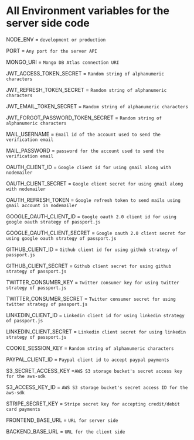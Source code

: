 # All Environment variables for the server side code

NODE_ENV = `development or production`

PORT = `Any port for the server API`

MONGO_URI = `Mongo DB Atlas connection URI`

JWT_ACCESS_TOKEN_SECRET = `Random string of alphanumeric characters`

JWT_REFRESH_TOKEN_SECRET = `Random string of alphanumeric characters`

JWT_EMAIL_TOKEN_SECRET = `Random string of alphanumeric characters`

JWT_FORGOT_PASSWORD_TOKEN_SECRET = `Random string of alphanumeric characters`

MAIL_USERNAME = `Email id of the account used to send the verification email`

MAIL_PASSWORD = `password for the account used to send the verification email`

OAUTH_CLIENT_ID = `Google client id for using gmail along with nodemailer`

OAUTH_CLIENT_SECRET = `Google client secret for using gmail along with nodemailer`

OAUTH_REFRESH_TOKEN = `Google refresh token to send mails using gmail account in nodemailer`

GOOGLE_OAUTH_CLIENT_ID = `Google oauth 2.0 client id for using google oauth strategy of passport.js`

GOOGLE_OAUTH_CLIENT_SECRET = `Google oauth 2.0 client secret for using google oauth strategy of passport.js`

GITHUB_CLIENT_ID = `Github client id for using github strategy of passport.js`

GITHUB_CLIENT_SECRET = `Github client secret for using github strategy of passport.js`

TWITTER_CONSUMER_KEY = `Twitter consumer key for using twitter strategy of passport.js`

TWITTER_CONSUMER_SECRET = `Twitter consumer secret for using twitter strategy of passport.js`

LINKEDIN_CLIENT_ID = `Linkedin client id for using linkedin strategy of passport.js`

LINKEDIN_CLIENT_SECRET = `Linkedin client secret for using linkedin strategy of passport.js`

COOKIE_SESSION_KEY = `Random string of alphanumeric characters`

PAYPAL_CLIENT_ID = `Paypal client id to accept paypal payments`

S3_SECRET_ACCESS_KEY =`AWS S3 storage bucket's secret access key for the aws-sdk`

S3_ACCESS_KEY_ID = `AWS S3 storage bucket's secret access ID for the aws-sdk`

STRIPE_SECRET_KEY = `Stripe secret key for accepting credit/debit card payments`

FRONTEND_BASE_URL = `URL for server side`

BACKEND_BASE_URL = `URL for the client side`